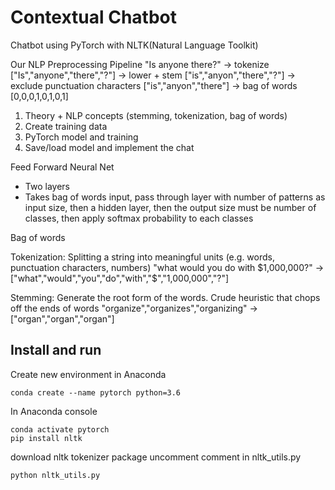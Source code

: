 # Contextual Chatbot 

Chatbot using PyTorch with NLTK(Natural Language Toolkit)

Our NLP Preprocessing Pipeline
"Is anyone there?"
-> tokenize
["Is","anyone","there","?"]
-> lower + stem
["is","anyon","there","?"]
-> exclude punctuation characters
["is","anyon","there"]
-> bag of words
[0,0,0,1,0,1,0,1]

1) Theory + NLP concepts (stemming, tokenization, bag of words)
2) Create training data
3) PyTorch model and training
4) Save/load model and implement the chat

Feed Forward Neural Net
- Two layers
- Takes bag of words input, pass through layer with number of patterns as input size, then a hidden layer, then the output size must be number of classes, then apply softmax probability to each classes

Bag of words

Tokenization: Splitting a string into meaningful units (e.g. words, punctuation characters, numbers)
"what would you do with $1,000,000?"
->["what","would","you","do","with","$","1,000,000","?"]

Stemming: Generate the root form of the words. Crude heuristic that chops off the ends of words
"organize","organizes","organizing"
->["organ","organ","organ"]


## Install and run

Create new environment in Anaconda
```console
conda create --name pytorch python=3.6
```

In Anaconda console
```console
conda activate pytorch
pip install nltk

```

download nltk tokenizer package
uncomment comment in nltk_utils.py
```console
python nltk_utils.py
```
